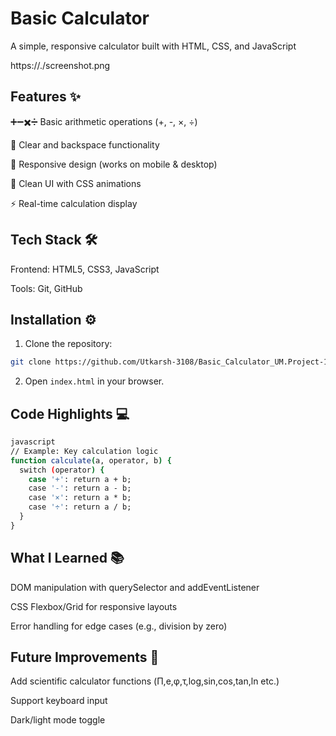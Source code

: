 # Basic Calculator

A simple, responsive calculator built with HTML, CSS, and JavaScript

https://./screenshot.png <!-- Add a screenshot -->


## Features ✨
➕➖✖️➗ Basic arithmetic operations (+, -, ×, ÷)

🔄 Clear and backspace functionality

📱 Responsive design (works on mobile & desktop)

🎨 Clean UI with CSS animations

⚡ Real-time calculation display

## Tech Stack 🛠️
Frontend: HTML5, CSS3, JavaScript

Tools: Git, GitHub

## Installation ⚙️
1. Clone the repository:

```bash
git clone https://github.com/Utkarsh-3108/Basic_Calculator_UM.Project-1.git
```

2. Open ```index.html``` in your browser.

## Code Highlights 💻
``` bash
javascript
// Example: Key calculation logic  
function calculate(a, operator, b) {  
  switch (operator) {  
    case '+': return a + b;  
    case '-': return a - b;  
    case '×': return a * b;  
    case '÷': return a / b;  
  }  
}
```

## What I Learned 📚

DOM manipulation with querySelector and addEventListener

CSS Flexbox/Grid for responsive layouts

Error handling for edge cases (e.g., division by zero)

## Future Improvements 🔮

Add scientific calculator functions (Π,e,φ,τ,log,sin,cos,tan,ln etc.)

Support keyboard input

Dark/light mode toggle
